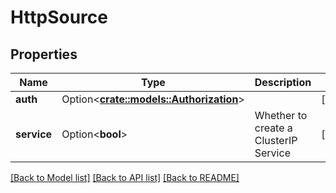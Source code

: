 # HttpSource

## Properties

Name | Type | Description | Notes
------------ | ------------- | ------------- | -------------
**auth** | Option<[**crate::models::Authorization**](Authorization.md)> |  | [optional]
**service** | Option<**bool**> | Whether to create a ClusterIP Service | [optional]

[[Back to Model list]](../README.md#documentation-for-models) [[Back to API list]](../README.md#documentation-for-api-endpoints) [[Back to README]](../README.md)


